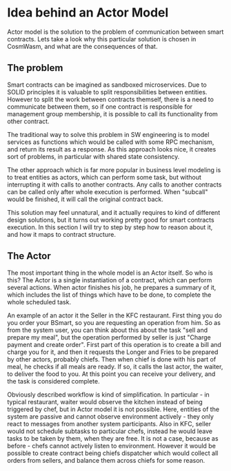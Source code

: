 # Idea behind an Actor Model

Actor model is the solution to the problem of communication between smart
contracts. Lets take a look why this particular solution is chosen in
CosmWasm, and what are the consequences of that.

## The problem

Smart contracts can be imagined as sandboxed microservices. Due to SOLID
principles it is valuable to split responsibilities between entities.
However to split the work between contracts themself, there is a need
to communicate between them, so if one contract is responsible for
management group membership, it is possible to call its functionality
from other contract.

The traditional way to solve this problem in SW engineering is to
model services as functions which would be called with some RPC
mechanism, and return its result as a response. As this approach looks
nice, it creates sort of problems, in particular with shared state
consistency.

The other approach which is far more popular in business level modeling
is to treat entities as actors, which can perform some task, but without
interrupting it with calls to another contracts. Any calls to another
contracts can be called only after whole execution is performed. When
"subcall" would be finished, it will call the original contract back.

This solution may feel unnatural, and it actually requires to kind of
different design solutions, but it turns out working pretty good for
smart contracts execution. In this section I will try to step by step
how to reason about it, and how it maps to contract structure.

## The Actor

The most important thing in the whole model is an Actor itself. So
who is this? The Actor is a single instantiation of a contract,
which can perform several actions. When actor finishes his job,
he prepares a summary of it, which includes the list of things
which have to be done, to complete the whole scheduled task.

An example of an actor it the Seller in the KFC restaurant. First
thing you do you order your BSmart, so you are requesting an
operation from him. So as from the system user, you can think
about this about the task "sell and prepare my meal", but the
operation performed by seller is just "Charge payment and create
order". First part of this operation is to create a bill and
charge you for it, and then it requests the Longer and Fries
to be prepared by other actors, probably chiefs. Then when chief
is done with his part of meal, he checks if all meals are ready.
If so, it calls the last actor, the waiter, to deliver the food
to you. At this point you can receive your delivery, and the task
is considered complete.

Obviously described workflow is kind of simplification. In
particular - in typical restaurant, waiter would observe the
kitchen instead of being triggered by chef, but in Actor model
it is not possible. Here, entities of the system are passive
and cannot observe environment actively - they only react to
messages from another system participants. Also in KFC, seller
would not schedule subtasks to particular chefs, instead he
would leave tasks to be taken by them, when they are free. It
is not a case, because as before - chefs cannot actively listen
to environment. However it would be possible to create contract
being chiefs dispatcher which would collect all orders from
sellers, and balance them across chiefs for some reason.
